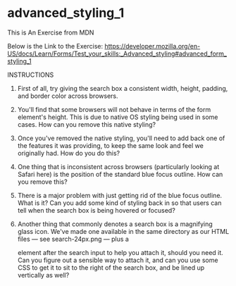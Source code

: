 # advanced_styling_1
This is An Exercise from MDN

Below is the Link to the Exercise:
https://developer.mozilla.org/en-US/docs/Learn/Forms/Test_your_skills:_Advanced_styling#advanced_form_styling_1

INSTRUCTIONS
1. First of all, try giving the search box a consistent width, height, padding, and border color across browsers.

2. You'll find that some browsers will not behave in terms of the form element's height. This is due to native OS styling being used in some cases. How can you remove this native styling?

3. Once you've removed the native styling, you'll need to add back one of the features it was providing, to keep the same look and feel we originally had. How do you do this?

4. One thing that is inconsistent across browsers (particularly looking at Safari here) is the position of the standard blue focus outline. How can you remove this?

5. There is a major problem with just getting rid of the blue focus outline. What is it? Can you add some kind of styling back in so that users can tell when the search box is being hovered or focused?

6. Another thing that commonly denotes a search box is a magnifying glass icon. We've made one available in the same directory as our HTML files — see search-24px.png — plus a <div> element after the search input to help you attach it, should you need it. Can you figure out a sensible way to attach it, and can you use some CSS to get it to sit to the right of the search box, and be lined up vertically as well?